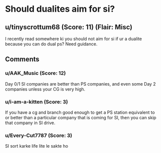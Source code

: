 # Should dualites aim for si?
## u/tinyscrottum68 (Score: 11) (Flair: Misc)
I recently read somewhere ki you should not aim for si if ur a dualite because you can do dual ps? Need guidance.


## Comments

### u/AAK_Music (Score: 12)
Day 0/1 SI companies are better than PS companies, and even some Day 2 companies unless your CG is very high.


### u/i-am-a-kitten (Score: 3)
If you have a cg and branch good enough to get a PS station equivalent to or better than a particular company that is coming for SI, then you can skip that company in SI drive.


### u/Every-Cut7787 (Score: 3)
SI sort karke life lite le sakte ho




